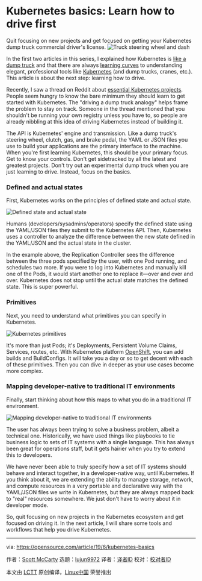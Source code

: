 [#]: collector: (lujun9972)
[#]: translator: ( )
[#]: reviewer: ( )
[#]: publisher: ( )
[#]: url: ( )
[#]: subject: (Kubernetes basics: Learn how to drive first)
[#]: via: (https://opensource.com/article/19/6/kubernetes-basics)
[#]: author: (Scott McCarty https://opensource.com/users/fatherlinux/users/fatherlinux/users/fatherlinux)

Kubernetes basics: Learn how to drive first
======
Quit focusing on new projects and get focused on getting your Kubernetes
dump truck commercial driver's license.
![Truck steering wheel and dash][1]

In the first two articles in this series, I explained how Kubernetes is [like a dump truck][2] and that there are always [learning curves][3] to understanding elegant, professional tools like [Kubernetes][4] (and dump trucks, cranes, etc.). This article is about the next step: learning how to drive.

Recently, I saw a thread on Reddit about [essential Kubernetes projects][5]. People seem hungry to know the bare minimum they should learn to get started with Kubernetes. The "driving a dump truck analogy" helps frame the problem to stay on track. Someone in the thread mentioned that you shouldn't be running your own registry unless you have to, so people are already nibbling at this idea of driving Kubernetes instead of building it.

The API is Kubernetes' engine and transmission. Like a dump truck's steering wheel, clutch, gas, and brake pedal, the YAML or JSON files you use to build your applications are the primary interface to the machine. When you're first learning Kubernetes, this should be your primary focus. Get to know your controls. Don't get sidetracked by all the latest and greatest projects. Don't try out an experimental dump truck when you are just learning to drive. Instead, focus on the basics.

### Defined and actual states

First, Kubernetes works on the principles of defined state and actual state.

![Defined state and actual state][6]

Humans (developers/sysadmins/operators) specify the defined state using the YAML/JSON files they submit to the Kubernetes API. Then, Kubernetes uses a controller to analyze the difference between the new state defined in the YAML/JSON and the actual state in the cluster.

In the example above, the Replication Controller sees the difference between the three pods specified by the user, with one Pod running, and schedules two more. If you were to log into Kubernetes and manually kill one of the Pods, it would start another one to replace it—over and over and over. Kubernetes does not stop until the actual state matches the defined state. This is super powerful.

### **Primitives**

Next, you need to understand what primitives you can specify in Kubernetes.

![Kubernetes primitives][7]

It's more than just Pods; it's Deployments, Persistent Volume Claims, Services, routes, etc. With Kubernetes platform [OpenShift][8], you can add builds and BuildConfigs. It will take you a day or so to get decent with each of these primitives. Then you can dive in deeper as your use cases become more complex.

### Mapping developer-native to traditional IT environments

Finally, start thinking about how this maps to what you do in a traditional IT environment.

![Mapping developer-native to traditional IT environments][9]

The user has always been trying to solve a business problem, albeit a technical one. Historically, we have used things like playbooks to tie business logic to sets of IT systems with a single language. This has always been great for operations staff, but it gets hairier when you try to extend this to developers.

We have never been able to truly specify how a set of IT systems should behave and interact together, in a developer-native way, until Kubernetes. If you think about it, we are extending the ability to manage storage, network, and compute resources in a very portable and declarative way with the YAML/JSON files we write in Kubernetes, but they are always mapped back to "real" resources somewhere. We just don't have to worry about it in developer mode.

So, quit focusing on new projects in the Kubernetes ecosystem and get focused on driving it. In the next article, I will share some tools and workflows that help you drive Kubernetes.

--------------------------------------------------------------------------------

via: https://opensource.com/article/19/6/kubernetes-basics

作者：[Scott McCarty][a]
选题：[lujun9972][b]
译者：[译者ID](https://github.com/译者ID)
校对：[校对者ID](https://github.com/校对者ID)

本文由 [LCTT](https://github.com/LCTT/TranslateProject) 原创编译，[Linux中国](https://linux.cn/) 荣誉推出

[a]: https://opensource.com/users/fatherlinux/users/fatherlinux/users/fatherlinux
[b]: https://github.com/lujun9972
[1]: https://opensource.com/sites/default/files/styles/image-full-size/public/lead-images/truck_steering_wheel_drive_car_kubernetes.jpg?itok=0TOzve80 (Truck steering wheel and dash)
[2]: https://opensource.com/article/19/6/kubernetes-dump-truck
[3]: https://opensource.com/article/19/6/kubernetes-learning-curve
[4]: https://opensource.com/resources/what-is-kubernetes
[5]: https://www.reddit.com/r/kubernetes/comments/bsoixc/what_are_the_essential_kubernetes_related/
[6]: https://opensource.com/sites/default/files/uploads/defined_state_-_actual_state.png (Defined state and actual state)
[7]: https://opensource.com/sites/default/files/uploads/new_primitives.png (Kubernetes primatives)
[8]: https://www.openshift.com/
[9]: https://opensource.com/sites/default/files/uploads/developer_native_experience_-_mapped_to_traditional.png (Mapping developer-native to traditional IT environments)
